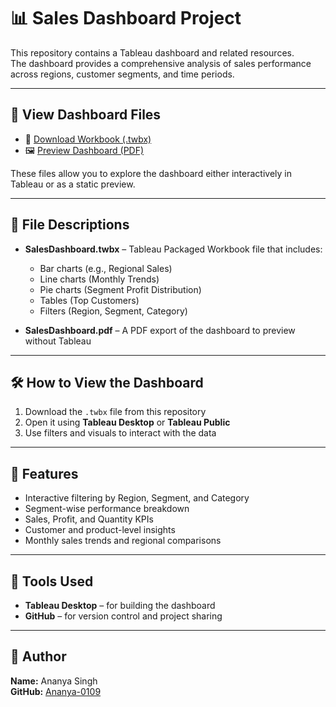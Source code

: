 # 📊 Sales Dashboard Project

This repository contains a Tableau dashboard and related resources.  
The dashboard provides a comprehensive analysis of sales performance across regions, customer segments, and time periods.

---

## 🔗 View Dashboard Files

- 📁 [Download Workbook (.twbx)](SalesDashboard.twbx)
- 🖼️ [Preview Dashboard (PDF)](Dashboard.pdf)

These files allow you to explore the dashboard either interactively in Tableau or as a static preview.

---

## 📁 File Descriptions

- **SalesDashboard.twbx** – Tableau Packaged Workbook file that includes:
  - Bar charts (e.g., Regional Sales)
  - Line charts (Monthly Trends)
  - Pie charts (Segment Profit Distribution)
  - Tables (Top Customers)
  - Filters (Region, Segment, Category)

- **SalesDashboard.pdf** – A PDF export of the dashboard to preview without Tableau

---

## 🛠️ How to View the Dashboard

1. Download the `.twbx` file from this repository
2. Open it using **Tableau Desktop** or **Tableau Public**
3. Use filters and visuals to interact with the data

---

## 📌 Features

- Interactive filtering by Region, Segment, and Category
- Segment-wise performance breakdown
- Sales, Profit, and Quantity KPIs
- Customer and product-level insights
- Monthly sales trends and regional comparisons

---

## 🧰 Tools Used

- **Tableau Desktop** – for building the dashboard
- **GitHub** – for version control and project sharing

---

## 👤 Author

**Name:** Ananya Singh  
**GitHub:** [Ananya-0109](https://github.com/Ananya-0109)


